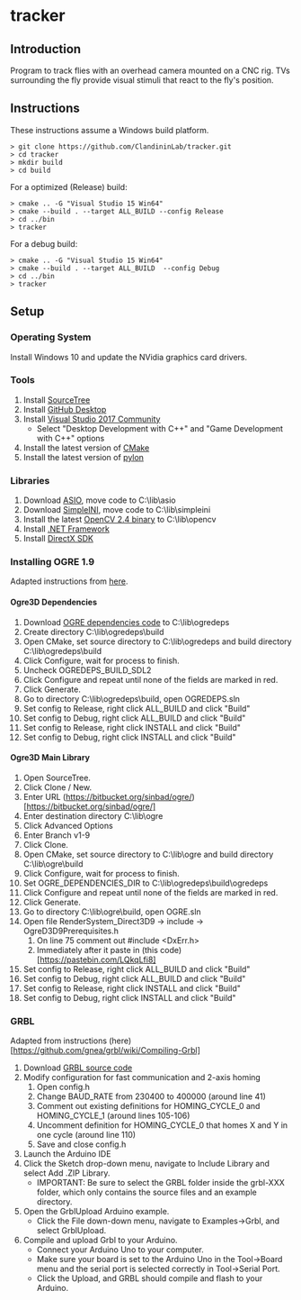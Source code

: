 # tracker

## Introduction

Program to track flies with an overhead camera mounted on a CNC rig.  TVs surrounding the fly provide visual stimuli that react to the fly's position.

## Instructions

These instructions assume a Windows build platform.

```
> git clone https://github.com/ClandininLab/tracker.git
> cd tracker
> mkdir build
> cd build
```
For a optimized (Release) build:
```
> cmake .. -G "Visual Studio 15 Win64"
> cmake --build . --target ALL_BUILD --config Release
> cd ../bin
> tracker
```

For a debug build:
```
> cmake .. -G "Visual Studio 15 Win64"
> cmake --build . --target ALL_BUILD  --config Debug
> cd ../bin
> tracker
```

## Setup

### Operating System

Install Windows 10 and update the NVidia graphics card drivers.

### Tools
1. Install [SourceTree](https://www.sourcetreeapp.com/)
1. Install [GitHub Desktop](https://desktop.github.com/)
2. Install [Visual Studio 2017 Community](https://www.visualstudio.com/)
    * Select "Desktop Development with C++" and "Game Development with C++" options
3. Install the latest version of [CMake](https://cmake.org/)
4. Install the latest version of [pylon](https://www.baslerweb.com/en/support/downloads/software-downloads/)

### Libraries

1. Download [ASIO](https://github.com/chriskohlhoff/asio), move code to C:\lib\asio
2. Download [SimpleINI](https://github.com/brofield/simpleini), move code to C:\lib\simpleini
3. Install the latest [OpenCV 2.4 binary](http://opencv.org/releases.html) to C:\lib\opencv
1. Install [.NET Framework](https://www.microsoft.com/en-us/download/details.aspx?id=21)
1. Install [DirectX SDK](http://www.microsoft.com/en-us/download/details.aspx?id=6812)

### Installing OGRE 1.9

Adapted instructions from [here](http://www.aupcgroup.com/blog/index.php?/archives/9-Building-Ogre3D-with-Microsoft-Visual-C++-14.0-Visual-Studio-Community-2015.html).

#### Ogre3D Dependencies
1. Download [OGRE dependencies code](https://bitbucket.org/cabalistic/ogredeps/downloads/) to C:\lib\ogredeps
1. Create directory C:\lib\ogredeps\build
2. Open CMake, set source directory to C:\lib\ogredeps and build directory C:\lib\ogredeps\build
3. Click Configure, wait for process to finish.  
4. Uncheck OGREDEPS_BUILD_SDL2
5. Click Configure and repeat until none of the fields are marked in red.
4. Click Generate.
5. Go to directory C:\lib\ogredeps\build, open OGREDEPS.sln
6. Set config to Release, right click ALL_BUILD and click "Build"
6. Set config to Debug, right click ALL_BUILD and click "Build"
6. Set config to Release, right click INSTALL and click "Build"
6. Set config to Debug, right click INSTALL and click "Build"

#### Ogre3D Main Library

1. Open SourceTree.
1. Click Clone / New.
1. Enter URL (https://bitbucket.org/sinbad/ogre/)[https://bitbucket.org/sinbad/ogre/]
1. Enter destination directory C:\lib\ogre
1. Click Advanced Options
1. Enter Branch v1-9
1. Click Clone.
2. Open CMake, set source directory to C:\lib\ogre and build directory C:\lib\ogre\build
3. Click Configure, wait for process to finish.  
4. Set OGRE_DEPENDENCIES_DIR to C:\lib\ogredeps\build\ogredeps
5. Click Configure and repeat until none of the fields are marked in red.
4. Click Generate.
5. Go to directory C:\lib\ogre\build, open OGRE.sln
5. Open file RenderSystem_Direct3D9 -> include -> OgreD3D9Prerequisites.h
    1. On line 75 comment out #include \<DxErr.h\>
    1. Immediately after it paste in (this code)[https://pastebin.com/LQkqLfi8]
6. Set config to Release, right click ALL_BUILD and click "Build"
6. Set config to Debug, right click ALL_BUILD and click "Build"
6. Set config to Release, right click INSTALL and click "Build"
6. Set config to Debug, right click INSTALL and click "Build"

### GRBL

Adapted from instructions (here)[https://github.com/gnea/grbl/wiki/Compiling-Grbl]

1. Download [GRBL source code](https://github.com/gnea/grbl)
2. Modify configuration for fast communication and 2-axis homing
    1. Open config.h
    2. Change BAUD_RATE from 230400 to 400000 (around line 41)
    3. Comment out existing definitions for HOMING_CYCLE_0 and HOMING_CYCLE_1 (around lines 105-106)
    4. Uncomment definition for HOMING_CYCLE_0 that homes X and Y in one cycle (around line 110)
    5. Save and close config.h
3. Launch the Arduino IDE
4. Click the Sketch drop-down menu, navigate to Include Library and select Add .ZIP Library.
    * IMPORTANT: Be sure to select the GRBL folder inside the grbl-XXX folder, which only contains the source files and an example directory.
5. Open the GrblUpload Arduino example.
    * Click the File down-down menu, navigate to Examples->Grbl, and select GrblUpload.
6. Compile and upload Grbl to your Arduino.
    * Connect your Arduino Uno to your computer.
    * Make sure your board is set to the Arduino Uno in the Tool->Board menu and the serial port is selected correctly in Tool->Serial Port.
    * Click the Upload, and GRBL should compile and flash to your Arduino.

